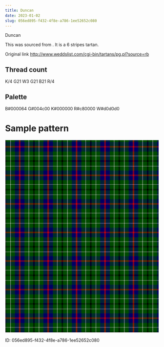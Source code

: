 ```yaml
---
title: Duncan
date: 2023-01-02
slug: 056ed895-f432-4f8e-a786-1ee52652c080
---
```

Duncan

This was sourced from <no value>.  It is a 6 stripes tartan.

Original link http://www.weddslist.com/cgi-bin/tartans/pg.pl?source=rb

## Thread count
K/4 G21 W3 G21 B21 R/4

## Palette
B#000064 G#004c00 K#000000 R#c80000 W#d0d0d0

# Sample pattern

![Tartan detail](tartan.png "K/4 G21 W3 G21 B21 R/4 tartan")

ID: 056ed895-f432-4f8e-a786-1ee52652c080